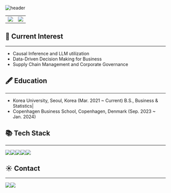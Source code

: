 ![header](https://capsule-render.vercel.app/api?type=waving&color=3774D6&height=250&section=header&text=Joanie%20Hayoun%20Chung%20&desc=Business%20Data%20Scientist&fontColor=0d0100&fontSize=70&descAlign=80&descAlignY=70)

<table style="border-collapse: collapse; border: none;">
  <tr style="border: none;">
    <td style="border: none;">
      <img src="https://github-readme-stats.vercel.app/api?username=jchung02&show_icons=true&theme=transparent&hide_rank=true&show=reviews&card_width=400" />
    </td>
    <td style="border: none;">
      <img src="https://github-readme-stats.vercel.app/api/top-langs/?username=jchung02&theme=transparent&layout=compact&card_width=400&langs_count=5" />
    </td>
  </tr>
</table>

## 🧭 Current Interest 
---
- Causal Inference and LLM utilization
- Data-Driven Decision Making for Business
- Supply Chain Management and Corporate Governance 

## 🖋️ Education 
---
- Korea University, Seoul, Korea (Mar. 2021 ~ Current)  B.S., Business & Statistics|
- Copenhagen Business School, Copenhagen, Denmark (Sep. 2023 ~ Jan. 2024)

## 📚 Tech Stack
---
<img src="https://img.shields.io/badge/python-%233776AB.svg?&style=for-the-badge&logo=python&logoColor=white" /><img src="https://img.shields.io/badge/jupyter-%23F37626.svg?&style=for-the-badge&logo=jupyter&logoColor=white" /><img src="https://img.shields.io/badge/r-%276DC3.svg?&style=for-the-badge&logo=r&logoColor=white" /><img src="https://img.shields.io/badge/Mysql-E6B91E?style=flat-square&logo=MySql&logoColor=white"/><img src="https://img.shields.io/badge/slack-%234A154B.svg?&style=for-the-badge&logo=slack&logoColor=white" />

## ☀️ Contact
---
<a href="https://www.instagram.com/hayowvj/"><img src="https://img.shields.io/badge/Instagram-E4405F?style=flat-square&logo=Instagram&logoColor=white&link=https://www.instagram.com/hayowvj/"/><a href="mailto:joaniechung2821@gmail.com"><img src="https://img.shields.io/badge/Gmail-d14836?style=flat-square&logo=Gmail&logoColor=white&link=joaniechung2821@gmail.com"/></a>
